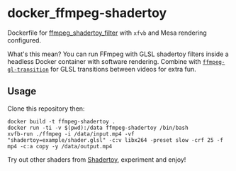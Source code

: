 # docker_ffmpeg-shadertoy

Dockerfile for [ffmpeg_shadertoy_filter](https://gitlab.com/kriwkrow/ffmpeg_shadertoy_filter) with `xfvb` and Mesa rendering configured.

What's this mean? You can run FFmpeg with GLSL shadertoy filters inside a headless Docker container with software rendering. Combine with [`ffmpeg-gl-transition`](https://github.com/transitive-bullshit/ffmpeg-gl-transition) for GLSL transitions between videos for extra fun.

## Usage

Clone this repository then:

    docker build -t ffmpeg-shadertoy .
    docker run -ti -v $(pwd):/data ffmpeg-shadertoy /bin/bash
    xvfb-run ./ffmpeg -i /data/input.mp4 -vf "shadertoy=example/shader.glsl" -c:v libx264 -preset slow -crf 25 -f mp4 -c:a copy -y /data/output.mp4

Try out other shaders from [Shadertoy](https://www.shadertoy.com/), experiment and enjoy!
